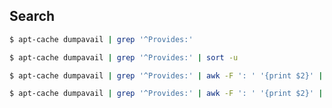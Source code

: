 
## Search


``` sh
$ apt-cache dumpavail | grep '^Provides:'
```


``` sh
$ apt-cache dumpavail | grep '^Provides:' | sort -u
```


``` sh
$ apt-cache dumpavail | grep '^Provides:' | awk -F ': ' '{print $2}' | sort -u
```


```sh
$ apt-cache dumpavail | grep '^Provides:' | awk -F ': ' '{print $2}' | sort -u | grep '^x-'
```
